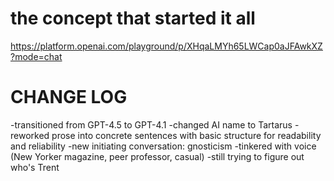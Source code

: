 # the concept that started it all

https://platform.openai.com/playground/p/XHqaLMYh65LWCap0aJFAwkXZ?mode=chat

# CHANGE LOG
-transitioned from GPT-4.5 to GPT-4.1
-changed AI name to Tartarus
-reworked prose into concrete sentences with basic structure for readability and reliability
-new initiating conversation: gnosticism
-tinkered with voice (New Yorker magazine, peer professor, casual)
-still trying to figure out who's Trent
